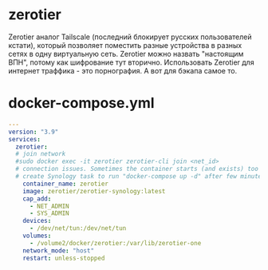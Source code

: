 # zerotier
Zerotier аналог Tailscale (последний блокирует русских пользователей кстати), который позволяет поместить разные устройства в разных сетях в одну виртуальную сеть.
Zerotier можно назвать "настоящим ВПН", потому как шифрование тут вторично. Использовать Zerotier для интернет траффика - это порнография. А вот для бэкапа самое то. 

# docker-compose.yml
```yml
---
version: "3.9"
services:
  zerotier:
  # join network 
  #sudo docker exec -it zerotier zerotier-cli join <net_id>
  # connection issues. Sometimes the container starts (and exists) too early, so
  # create Synology task to run "docker-compose up -d" after few minutes after boot to start the container again
    container_name: zerotier
    image: zerotier/zerotier-synology:latest
    cap_add:
      - NET_ADMIN
      - SYS_ADMIN
    devices:
      - /dev/net/tun:/dev/net/tun
    volumes:
      - /volume2/docker/zerotier:/var/lib/zerotier-one
    network_mode: "host"
    restart: unless-stopped
```
